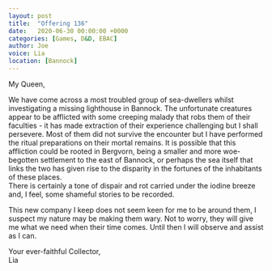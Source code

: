 ```yaml
---
layout: post
title:  "Offering 136"
date:   2020-06-30 00:00:00 +0000
categories: [Games, D&D, EBAC]
author: Joe
voice: Lia
location: [Bannock]
---
```

My Queen,

We have come across a most troubled group of sea-dwellers whilst investigating a missing lighthouse in Bannock. The unfortunate creatures appear to be afflicted with some creeping malady that robs them of their faculties - it has made extraction of their experience challenging but I shall persevere. Most of them did not survive the encounter but I have performed the ritual preparations on their mortal remains.<!-- more --> It is possible that this affliction could be rooted in Bergvorn, being a smaller and more woe-begotten settlement to the east of Bannock, or perhaps the sea itself that links the two has given rise to the disparity in the fortunes of the inhabitants of these places.  
There is certainly a tone of dispair and rot carried under the iodine breeze and, I feel, some shameful stories to be recorded.

This new company I keep does not seem keen for me to be around them, I suspect my nature may be making them wary. Not to worry, they will give me what we need when their time comes. Until then I will observe and assist as I can.

Your ever-faithful Collector,  
Lia